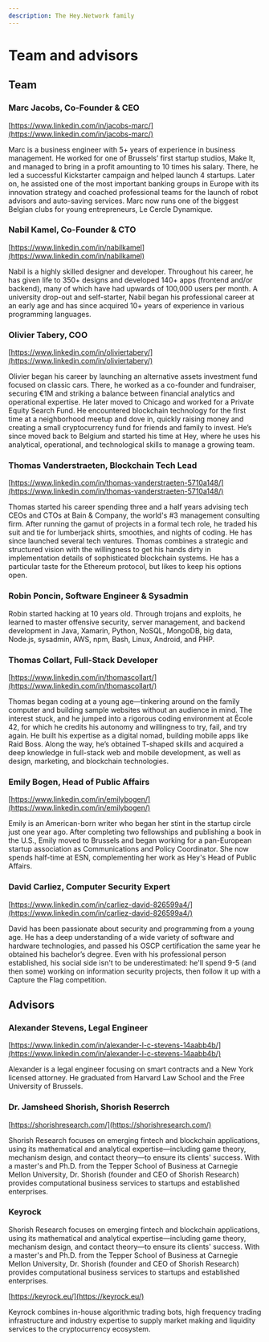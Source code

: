 ```yaml
---
description: The Hey.Network family
---
```


# Team and advisors

## Team

### Marc Jacobs, Co-Founder & CEO

[https://www.linkedin.com/in/jacobs-marc/](https://www.linkedin.com/in/jacobs-marc/)

Marc is a business engineer with 5+ years of experience in business management. He worked for one of Brussels’ first startup studios, Make It, and managed to bring in a profit amounting to 10 times his salary. There, he led a successful Kickstarter campaign and helped launch 4 startups. Later on, he assisted one of the most important banking groups in Europe with its innovation strategy and coached professional teams for the launch of robot advisors and auto-saving services. Marc now runs one of the biggest Belgian clubs for young entrepreneurs, Le Cercle Dynamique.

### Nabil Kamel, Co-Founder & CTO

[https://www.linkedin.com/in/nabilkamel](https://www.linkedin.com/in/nabilkamel)

Nabil is a highly skilled designer and developer. Throughout his career, he has given life to 350+ designs and developed 140+ apps \(frontend and/or backend\), many of which have had upwards of 100,000 users per month. A university drop-out and self-starter, Nabil began his professional career at an early age and has since acquired 10+ years of experience in various programming languages.

### Olivier Tabery, COO

[https://www.linkedin.com/in/oliviertabery/](https://www.linkedin.com/in/oliviertabery/)

Olivier began his career by launching an alternative assets investment fund focused on classic cars. There, he worked as a co-founder and fundraiser, securing €1M and striking a balance between financial analytics and operational expertise. He later moved to Chicago and worked for a Private Equity Search Fund. He encountered blockchain technology for the first time at a neighborhood meetup and dove in, quickly raising money and creating a small cryptocurrency fund for friends and family to invest. He’s since moved back to Belgium and started his time at Hey, where he uses his analytical, operational, and technological skills to manage a growing team.

### Thomas Vanderstraeten, Blockchain Tech Lead

[https://www.linkedin.com/in/thomas-vanderstraeten-5710a148/](https://www.linkedin.com/in/thomas-vanderstraeten-5710a148/)

Thomas started his career spending three and a half years advising tech CEOs and CTOs at Bain & Company, the world's \#3 management consulting firm. After running the gamut of projects in a formal tech role, he traded his suit and tie for lumberjack shirts, smoothies, and nights of coding. He has since launched several tech ventures. Thomas combines a strategic and structured vision with the willingness to get his hands dirty in implementation details of sophisticated blockchain systems. He has a particular taste for the Ethereum protocol, but likes to keep his options open.

### Robin Poncin, Software Engineer & Sysadmin

Robin started hacking at 10 years old. Through trojans and exploits, he learned to master offensive security, server management, and backend development in Java, Xamarin, Python, NoSQL, MongoDB, big data, Node.js, sysadmin, AWS, npm, Bash, Linux, Android, and PHP. 

### Thomas Collart, Full-Stack Developer

[https://www.linkedin.com/in/thomascollart/](https://www.linkedin.com/in/thomascollart/)

Thomas began coding at a young age—tinkering around on the family computer and building sample websites without an audience in mind. The interest stuck,  and he jumped into a rigorous coding environment at École 42, for which he credits his autonomy and willingness to try, fail, and try again. He built his expertise as a digital nomad, building mobile apps like Raid Boss. Along the way, he’s obtained T-shaped skills and acquired a deep knowledge in full-stack web and mobile development, as well as design, marketing, and blockchain technologies.

### Emily Bogen, Head of Public Affairs

[https://www.linkedin.com/in/emilybogen/](https://www.linkedin.com/in/emilybogen/)

Emily is an American-born writer who began her stint in the startup circle just one year ago. After completing two fellowships and publishing a book in the U.S., Emily moved to Brussels and began working for a pan-European startup association as Communications and Policy Coordinator. She now spends half-time at ESN, complementing her work as Hey's Head of Public Affairs. 

### David Carliez, Computer Security Expert

[https://www.linkedin.com/in/carliez-david-826599a4/](https://www.linkedin.com/in/carliez-david-826599a4/)

David has been passionate about security and programming from a young age. He has a deep understanding of a wide variety of software and hardware technologies, and passed his OSCP certification the same year he obtained his bachelor’s degree. Even with his professional person established, his social side isn't to be underestimated: he'll spend 9-5 \(and then some\) working on information security projects, then follow it up with a Capture the Flag competition.

## Advisors

### Alexander Stevens, Legal Engineer

[https://www.linkedin.com/in/alexander-l-c-stevens-14aabb4b/](https://www.linkedin.com/in/alexander-l-c-stevens-14aabb4b/)

Alexander is a legal engineer focusing on smart contracts and a New York licensed attorney. He graduated from Harvard Law School and the Free University of Brussels.

### Dr. Jamsheed Shorish, Shorish Reserrch

[https://shorishresearch.com/](https://shorishresearch.com/)

Shorish Research focuses on emerging fintech and blockchain applications, using its mathematical and analytical expertise—including game theory, mechanism design, and contact theory—to ensure its clients' success. With a master's and Ph.D. from the Tepper School of Business at Carnegie Mellon University, Dr. Shorish \(founder and CEO of Shorish Research\) provides computational business services to startups and established enterprises.

### Keyrock

Shorish Research focuses on emerging fintech and blockchain applications, using its mathematical and analytical expertise—including game theory, mechanism design, and contact theory—to ensure its clients' success. With a master's and Ph.D. from the Tepper School of Business at Carnegie Mellon University, Dr. Shorish \(founder and CEO of Shorish Research\) provides computational business services to startups and established enterprises.

[https://keyrock.eu/](https://keyrock.eu/)

Keyrock combines in-house algorithmic trading bots, high frequency trading infrastructure and industry expertise to supply market making and liquidity services to the cryptocurrency ecosystem.

### 

### 

